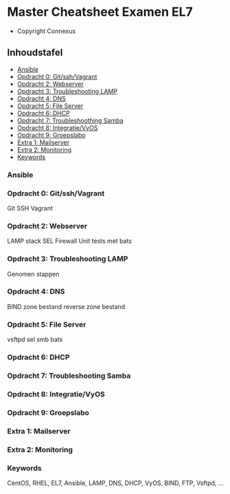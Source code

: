 Master Cheatsheet Examen EL7
===============================

- Copyright Connexus 

Inhoudstafel
---------------

- [Ansible](#ansible)
- [Opdracht 0: Git/ssh/Vagrant](#opdracht0)
- [Opdracht 2: Webserver](#opdracht2)
- [Opdracht 3: Troubleshooting LAMP](#opdracht3)
- [Opdracht 4: DNS](#opdracht4)
- [Opdracht 5: File Server](#opdracht5)
- [Opdracht 6: DHCP](#opdracht6)
- [Opdracht 7: Troubleshoothing Samba](#opdracht7)
- [Opdracht 8: Integratie/VyOS](#opdracht8)
- [Opdracht 9: Groepslabo](#opdracht9)
- [Extra 1: Mailserver](#mail)
- [Extra 2: Monitoring](#monitoring)
- [Keywords](#keywords)

### <a name="ansible"></a> Ansible

### <a name="opdracht0"></a> Opdracht 0: Git/ssh/Vagrant
Git
SSH
Vagrant
### <a name="opdracht2"></a> Opdracht 2: Webserver
LAMP stack
SEL
Firewall
Unit tests met bats
### <a name="opdracht3"></a> Opdracht 3: Troubleshooting LAMP
Genomen stappen
### <a name="opdracht4"></a> Opdracht 4: DNS
BIND
zone bestand
reverse zone bestand
### <a name="opdracht5"></a> Opdracht 5: File Server
vsftpd
sel
smb
bats
### <a name="opdracht6"></a> Opdracht 6: DHCP
<script src="https://gist.github.com/Ciberth/1a1083a2ee7e93139f9f.js"></script>
### <a name="opdracht7"></a> Opdracht 7: Troubleshooting Samba
<script src="https://gist.github.com/Ciberth/fc7d7f87c7dde8b0e507.js"></script>
### <a name="opdracht8"></a> Opdracht 8: Integratie/VyOS

### <a name="opdracht9"></a> Opdracht 9: Groepslabo

### <a name="mail"></a> Extra 1: Mailserver

### <a name="monitoring"></a> Extra 2: Monitoring








### <a name="keywords"></a> Keywords
CentOS, RHEL, EL7, Ansible, LAMP, DNS, DHCP, VyOS, BIND, FTP, Vsftpd, ...

